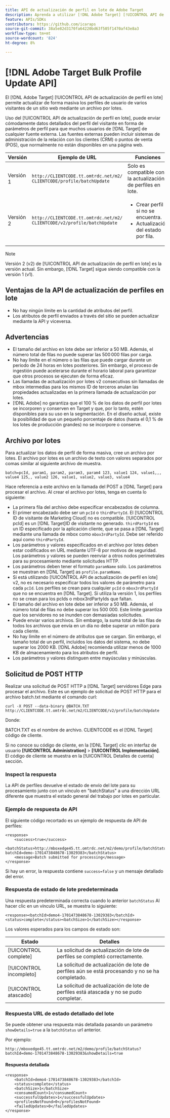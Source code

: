 ```yaml
---
title: API de actualización de perfil en lote de Adobe Target
description: Aprenda a utilizar [!DNL Adobe Target] [!UICONTROL API de actualización de perfil en lote] para enviar datos de perfil de varios visitantes a [!DNL Target].
feature: APIs/SDKs
contributors: https://github.com/icaraps
source-git-commit: 38a5e82d3170fa64220bd63f505f1470af43e8a3
workflow-type: tm+mt
source-wordcount: '824'
ht-degree: 8%

---
```


# [!DNL Adobe Target Bulk Profile Update API]

El [!DNL Adobe Target] [!UICONTROL API de actualización de perfil en lote] permite actualizar de forma masiva los perfiles de usuario de varios visitantes de un sitio web mediante un archivo por lotes.

Uso del [!UICONTROL API de actualización de perfil en lote], puede enviar cómodamente datos detallados del perfil del visitante en forma de parámetros de perfil para que muchos usuarios de [!DNL Target] de cualquier fuente externa. Las fuentes externas pueden incluir sistemas de administración de la relación con los clientes (CRM) o puntos de venta (POS), que normalmente no están disponibles en una página web.

| Versión  | Ejemplo de URL | Funciones |
| --- | --- | --- |
| Versión 1 | `http://CLIENTCODE.tt.omtrdc.net/m2/ CLIENTCODE/profile/batchUpdate` | Solo es compatible con la actualización de perfiles en lote. |
| Versión 2 | `http://CLIENTCODE.tt.omtrdc.net/m2/ CLIENTCODE/v2/profile/batchUpdate` | <ul><li>Crear perfil si no se encuentra.</li><li>Actualización del estado por fila.</li></ul> |

>[!NOTE]
>
>Versión 2 (v2) de [!UICONTROL API de actualización de perfil en lote] es la versión actual. Sin embargo, [!DNL Target] sigue siendo compatible con la versión 1 (v1).

## Ventajas de la API de actualización de perfiles en lote

* No hay ningún límite en la cantidad de atributos del perfil.
* Los atributos de perfil enviados a través del sitio se pueden actualizar mediante la API y viceversa.

## Advertencias

* El tamaño del archivo en lote debe ser inferior a 50 MB. Además, el número total de filas no puede superar las 500 000 filas por carga.
* No hay límite en el número o las filas que puede cargar durante un periodo de 24 horas en lotes posteriores. Sin embargo, el proceso de ingestión puede acelerarse durante el horario laboral para garantizar que otros procesos se ejecuten de forma eficaz.
* Las llamadas de actualización por lotes v2 consecutivas sin llamadas de mbox intermedias para los mismos ID de terceros anulan las propiedades actualizadas en la primera llamada de actualización por lotes.
* [!DNL Adobe] no garantiza que el 100 % de los datos de perfil por lotes se incorporen y conserven en Target y que, por lo tanto, estén disponibles para su uso en la segmentación. En el diseño actual, existe la posibilidad de que un pequeño porcentaje de datos (hasta el 0,1 % de los lotes de producción grandes) no se incorpore o conserve.

## Archivo por lotes

Para actualizar los datos de perfil de forma masiva, cree un archivo por lotes. El archivo por lotes es un archivo de texto con valores separados por comas similar al siguiente archivo de muestra.

``````
batch=pcId, param1, param2, param3, param4 123, value1 124, value1,,, value4 125,, value2 126, value1, value2, value3, value4
``````

Hace referencia a este archivo en la llamada del POST a [!DNL Target] para procesar el archivo. Al crear el archivo por lotes, tenga en cuenta lo siguiente:

* La primera fila del archivo debe especificar encabezados de columna.
* El primer encabezado debe ser un `pcId` o `thirdPartyId`. El [!UICONTROL ID de visitante de Marketing Cloud] no es compatible. [!UICONTROL pcId] es un [!DNL Target]ID de visitante no generado. `thirdPartyId` es un ID especificado por la aplicación cliente, que se pasa a [!DNL Target] mediante una llamada de mbox como `mbox3rdPartyId`. Debe ser referido aquí como `thirdPartyId`.
* Los parámetros y valores especificados en el archivo por lotes deben estar codificados en URL mediante UTF-8 por motivos de seguridad. Los parámetros y valores se pueden reenviar a otros nodos perimetrales para su procesamiento mediante solicitudes HTTP.
* Los parámetros deben tener el formato `paramName` solo. Los parámetros se muestran en [!DNL Target] as `profile.paramName`.
* Si está utilizando [!UICONTROL API de actualización de perfil en lote] v2, no es necesario especificar todos los valores de parámetro para cada `pcId`. Los perfiles se crean para cualquier `pcId` o `mbox3rdPartyId` que no se encuentra en [!DNL Target]. Si utiliza la versión 1, los perfiles no se crean para los pcIds o mbox3rdPartyIds que faltan.
* El tamaño del archivo en lote debe ser inferior a 50 MB. Además, el número total de filas no debe superar los 500 000. Este límite garantiza que los servidores no se inunden con demasiadas solicitudes.
* Puede enviar varios archivos. Sin embargo, la suma total de las filas de todos los archivos que envía en un día no debe superar un millón para cada cliente.
* No hay límite en el número de atributos que se cargan. Sin embargo, el tamaño total de un perfil, incluidos los datos del sistema, no debe superar los 2000 KB. [!DNL Adobe] recomienda utilizar menos de 1000 KB de almacenamiento para los atributos de perfil.
* Los parámetros y valores distinguen entre mayúsculas y minúsculas.

## Solicitud de POST HTTP

Realizar una solicitud de POST HTTP a [!DNL Target] servidores Edge para procesar el archivo. Este es un ejemplo de solicitud de POST HTTP para el archivo batch.txt mediante el comando curl:

``````
curl -X POST --data-binary @BATCH.TXT http://CLIENTCODE.tt.omtrdc.net/m2/CLIENTCODE/v2/profile/batchUpdate
``````

Donde:

BATCH.TXT es el nombre de archivo. CLIENTCODE es el [!DNL Target] código de cliente.

Si no conoce su código de cliente, en la [!DNL Target] clic en interfaz de usuario **[!UICONTROL Administration]** > **[!UICONTROL Implementación]**. El código de cliente se muestra en la [!UICONTROL Detalles de cuenta] sección.

### Inspect la respuesta

La API de perfiles devuelve el estado de envío del lote para su procesamiento junto con un vínculo en &quot;batchStatus&quot; a una dirección URL diferente que muestra el estado general del trabajo por lotes en particular.

### Ejemplo de respuesta de API

El siguiente código recortado es un ejemplo de respuesta de API de perfiles:

```
<response>
    <success>true</success>
    <batchStatus>http://mboxedge45.tt.omtrdc.net/m2/demo/profile/batchStatus?batchId=demo-1701473848678-13029383</batchStatus>
    <message>Batch submitted for processing</message>
</response>
```

Si hay un error, la respuesta contiene `success=false` y un mensaje detallado del error.

### Respuesta de estado de lote predeterminada

Una respuesta predeterminada correcta cuando lo anterior `batchStatus` Al hacer clic en un vínculo URL, se muestra lo siguiente:

```
<response><batchId>demo4-1701473848678-13029383</batchId><status>complete</status><batchSize>1</batchSize></response>
```

Los valores esperados para los campos de estado son:

| Estado | Detalles |
| --- | --- |
| [!UICONTROL complete] | La solicitud de actualización de lote de perfiles se completó correctamente. |
| [!UICONTROL incompleto] | La solicitud de actualización de lote de perfiles aún se está procesando y no se ha completado. |
| [!UICONTROL atascado] | La solicitud de actualización de lote de perfiles está atascada y no se pudo completar. |

### Respuesta URL de estado detallado del lote

Se puede obtener una respuesta más detallada pasando un parámetro `showDetails=true` a la `batchStatus` url anterior.

Por ejemplo:

```
http://mboxedge45.tt.omtrdc.net/m2/demo/profile/batchStatus?batchId=demo-1701473848678-13029383&showDetails=true
```

#### Respuesta detallada

```
<response>
    <batchId>demo4-1701473848678-13029383</batchId>
    <status>complete</status>
    <batchSize>1</batchSize>
    <consumedCount>1</consumedCount>
    <successfulUpdates>1</successfulUpdates>
    <profilesNotFound>0</profilesNotFound>
    <failedUpdates>0</failedUpdates>
</response>
```
